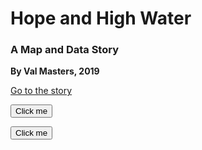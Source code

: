# Hope and High Water
### A Map and Data Story

**By Val Masters, 2019**

[Go to the story](https://nbviewer.jupyter.org/github/valhella/highwater/blob/master/Louisiana_Edit.ipynb)


<button name="button" onclick="https://nbviewer.jupyter.org/github/valhella/highwater/blob/master/Louisiana_Edit.ipynb">Click me</button>

<form action="https://nbviewer.jupyter.org/github/valhella/highwater/blob/master/Louisiana_Edit.ipynb" method="get" target="_blank"><button type="submit">Click me</button></form>

